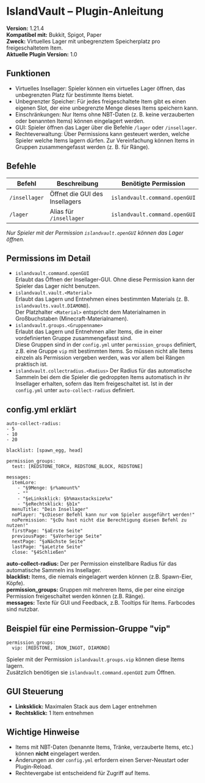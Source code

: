 # IslandVault – Plugin-Anleitung

**Version:** 1.21.4\
**Kompatibel mit:** Bukkit, Spigot, Paper\
**Zweck:** Virtuelles Lager mit unbegrenztem Speicherplatz pro freigeschaltetem Item.\
**Aktuelle Plugin Version:** 1.0

## Funktionen

*   Virtuelles Insellager: Spieler können ein virtuelles Lager öffnen, das unbegrenzten Platz für bestimmte Items bietet.
*   Unbegrenzter Speicher: Für jedes freigeschaltete Item gibt es einen eigenen Slot, der eine unbegrenzte Menge dieses Items speichern kann.
*   Einschränkungen: Nur Items ohne NBT-Daten (z. B. keine verzauberten oder benannten Items) können eingelagert werden.
*   GUI: Spieler öffnen das Lager über die Befehle `/lager` oder `/insellager`.
*   Rechteverwaltung: Über Permissions kann gesteuert werden, welche Spieler welche Items lagern dürfen. Zur Vereinfachung können Items in Gruppen zusammengefasst werden (z. B. für Ränge).

## Befehle

| Befehl   | Beschreibung                   | Benötigte Permission          |
|----------|--------------------------------|-------------------------------|
| `/insellager` | Öffnet die GUI des Insellagers | `islandvault.command.openGUI` |
| `/lager` | Alias für `/insellager`        | `islandvault.command.openGUI`    |

_Nur Spieler mit der Permission `islandvault.openGUI` können das Lager öffnen._

## Permissions im Detail

*   `islandvault.command.openGUI`  
    Erlaubt das Öffnen der Insellager-GUI. Ohne diese Permission kann der Spieler das Lager nicht benutzen.
*   `islandvault.vault.<Material>`  
    Erlaubt das Lagern und Entnehmen eines bestimmten Materials (z. B. `islandvaults.vault.DIAMOND`).  
    Der Platzhalter `<Material>` entspricht dem Materialnamen in Großbuchstaben (Minecraft-Materialnamen).
*   `islandvault.groups.<Gruppenname>`  
    Erlaubt das Lagern und Entnehmen aller Items, die in einer vordefinierten Gruppe zusammengefasst sind.  
    Diese Gruppen sind in der `config.yml` unter `permission_groups` definiert, z.B. eine Gruppe `vip` mit bestimmten Items. So müssen nicht alle Items einzeln als Permission vergeben werden, was vor allem bei Rängen praktisch ist.
*   `islandvault.collectradius.<Radius>` Der Radius für das automatische Sammeln bei dem die Spieler die gedroppten Items automatisch in ihr Insellager erhalten, sofern das Item freigeschaltet ist. Ist in der `config.yml` unter `auto-collect-radius` definiert.
## config.yml erklärt

```
auto-collect-radius:
- 5
- 10
- 20

blacklist: [spawn_egg, head]

permission_groups:
  test: [REDSTONE_TORCH, REDSTONE_BLOCK, REDSTONE]

messages:
  itemLore:
    - "§9Menge: §r%amount%"
    - ""
    - "§eLinksklick: §b%maxstacksize%x"
    - "§eRechtsklick: §b1x"
  menuTitle: "Dein Insellager"
  noPlayer: "§cDieser Befehl kann nur vom Spieler ausgeführt werden!"
  noPermission: "§cDu hast nicht die Berechtigung diesen Befehl zu nutzen!"
  firstPage: "§aErste Seite"
  previousPage: "§aVorherige Seite"
  nextPage: "§aNächste Seite"
  lastPage: "§aLetzte Seite"
  close: "§4Schließen"
```

**auto-collect-radius:** Der per Permission einstellbare Radius für das automatische Sammeln ins Insellager.\
**blacklist:** Items, die niemals eingelagert werden können (z.B. Spawn-Eier, Köpfe).  
**permission\_groups:** Gruppen mit mehreren Items, die per eine einzige Permission freigeschaltet werden können (z.B. Ränge).  
**messages:** Texte für GUI und Feedback, z.B. Tooltips für Items. Farbcodes sind nutzbar.

## Beispiel für eine Permission-Gruppe "vip"

```
permission_groups:
  vip: [REDSTONE, IRON_INGOT, DIAMOND]
```

Spieler mit der Permission `islandvault.groups.vip` können diese Items lagern.  
Zusätzlich benötigen sie `islandvault.command.openGUI` zum Öffnen.

## GUI Steuerung

*   **Linksklick:** Maximalen Stack aus dem Lager entnehmen
*   **Rechtsklick:** 1 Item entnehmen

## Wichtige Hinweise

*   Items mit NBT-Daten (benannte Items, Tränke, verzauberte Items, etc.) können **nicht** eingelagert werden.
*   Änderungen an der `config.yml` erfordern einen Server-Neustart oder Plugin-Reload.
*   Rechtevergabe ist entscheidend für Zugriff auf Items.

